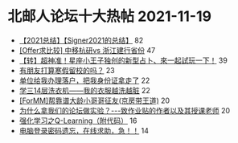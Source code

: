 # 北邮人论坛十大热帖 2021-11-19

- [【2021总结】【Signer2021的总结】](https://bbs.byr.cn/article/WorkLife/1176963) 82
- [[Offer求比较] 中移杭研vs 浙江建行省份](https://bbs.byr.cn/article/Job/2148630) 47
- [【转】超神准！星座小王子独创的新型占卜、來一起試玩一下！](https://bbs.byr.cn/article/Constellations/326533) 39
- [有朋友打算寒假留校的吗？](https://bbs.byr.cn/article/Talking/6313523) 23
- [单位给我办理落户，把我身份证拿走了](https://bbs.byr.cn/article/Home/131500) 22
- [学三14层洗衣机——我的衣服越洗越脏](https://bbs.byr.cn/article/Picture/3305946) 22
- [[ForMM]帮靠谱大龄小哥哥征友(京房带王道)](https://bbs.byr.cn/article/Friends/2010536) 20
- [为什么拿我们的论坛做实验？---致作业贴的作者以及其授课老师](https://bbs.byr.cn/article/Feeling/3180436) 20
- [强化学习之Q-Learning（附代码）](https://bbs.byr.cn/article/ML_DM/37932) 16
- [电脑登录密码遗忘，在线求助，急！！](https://bbs.byr.cn/article/Notebook/183039) 14


